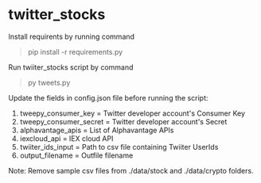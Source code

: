 # twitter_stocks
Install requirents by running command
 > pip install -r requirements.py

Run twiiter_stocks script by command
 > py tweets.py
  
Update the fields in config.json file before running the script:
  1. tweepy_consumer_key = Twitter developer account's Consumer Key
  2. tweepy_consumer_secret = Twitter developer account's Secret
  3. alphavantage_apis = List of Alphavantage APIs
  4. iexcloud_api = IEX cloud API
  5. twiiter_ids_input = Path to csv file containing Twiiter UserIds
  6. output_filename = Outfile filename
  
 Note:
  Remove sample csv files from ./data/stock and ./data/crypto folders.
